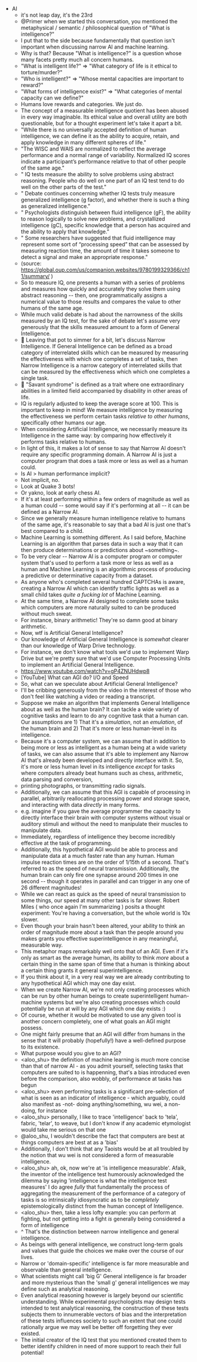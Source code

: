 - AI
    - <thenori> it's not leap day, it's the 23rd
    - <thenori> @Primer when we started this conversation, you mentioned the metaphysical / semantic / philosophical question of "What is intelligence?"
    - <thenori> I put that to the side because fundamentally that question isn't important when discussing narrow AI and machine learning.
    - <thenori> Why is that? Because "What is intelligence?" is a question whose many facets pretty much all concern humans.
    - <thenori> "What is intelligent life?" => "What category of life is it ethical to torture/murder?"
    - <thenori> "Who is intelligent?" => "Whose mental capacities are important to reward?"
    - <thenori> "What forms of intelligence exist?" => "What categories of mental capacity can we define?"
    - <thenori> Humans love rewards and categories. We just do.
    - <thenori> The concept of a measurable intelligence quotient has been abused in every way imaginable. Its ethical value and overall utility are both questionable, but for a thought experiment let's take it apart a bit.
    - <thenori> "While there is no universally accepted definition of human intelligence, we can define it as the ability to acquire, retain, and apply knowledge in many different spheres of life."
    - <thenori> "The WISC and WAIS are normalized to reflect the average performance and a normal range of variability. Normalized IQ scores indicate a participant’s performance relative to that of other people of the same age."
    - <thenori> " IQ tests measure the ability to solve problems using abstract reasoning. People who do well on one part of an IQ test tend to do well on the other parts of the test."
    - <thenori> " Debate continues concerning whether IQ tests truly measure generalized intelligence (g factor), and whether there is such a thing as generalized intelligence."
    - <thenori> " Psychologists distinguish between fluid intelligence (gF), the ability to reason logically to solve new problems, and crystallized intelligence (gC), specific knowledge that a person has acquired and the ability to apply that knowledge."
    - <thenori> " Some researchers have suggested that fluid intelligence may represent some sort of “processing speed” that can be assessed by measuring reaction time, the amount of time it takes someone to detect a signal and make an appropriate response."
    - <thenori> (source: https://global.oup.com/us/companion.websites/9780199329366/ch11/summary/ )
    - <thenori> So to measure IQ, one presents a human with a series of problems and measures how quickly and accurately they solve them using abstract reasoning -- then, one programmatically assigns a numerical value to those results and compares the value to other humans of the same age.
    - <thenori> While much valid debate is had about the narrowness of the skills measured by an IQ test, for the sake of debate let's assume very generously that the skills measured amount to a form of General Intelligence.
    - <thenori> Leaving that pot to simmer for a bit, let's discuss Narrow Intelligence. If General Intelligence can be defined as a broad category of interrelated skills which can be measured by measuring the effectiveness with which one completes a set of tasks, then Narrow Intelligence is a narrow category of interrelated skills that can be measured by the effectiveness which which one completes a single task.
    - <thenori> "Savant syndrome" is defined as a trait where one extraordinary abilities in a limited field accompanied by disability in other areas of life.
    - <thenori> IQ is regularly adjusted to keep the average score at 100. This is important to keep in mind! We measure intelligence by measuring the effectiveness we perform certain tasks *relative to other humans*, specifically other humans our age.
    - <thenori> When considering Artificial Intelligence, we necessarily measure its Intelligence in the same way: by comparing how effectively it performs tasks relative to humans.
    - <thenori> In light of this, it makes a lot of sense to say that Narrow AI doesn't require any specific programming domain. A Narrow AI is just a computer program that does a task more or less as well as a human could.
    - <physiology> Is AI > human performance implicit?
    - <thenori> Not implicit, no.
    - <thenori> Look at Quake 3 bots!
    - <thenori> Or yakno, look at early chess AI.
    - <thenori> If it's at least performing within a few orders of magnitude as well as a human could -- some would say if it's performing at all -- it can be defined as a Narrow AI.
    - <thenori> Since we generally measure human intelligence relative to humans of the same age, it's reasonable to say that a bad AI is just one that's best compared to a child.
    - <thenori> Machine Learning is something different. As I said before, Machine Learning is an algorithm that parses data in such a way that it can then produce determinations or predictions about ~something~.
    - <thenori> To be very clear -- Narrow AI is a computer program or computer system that's used to perform a task more or less as well as a human and Machine Learning is an algorithmic process of producing a predictive or determinative capacity from a dataset.
    - <thenori> As anyone who's completed several hundred CAPTCHAs is aware, creating a Narrow AI which can identify traffic lights as well as a small child takes *quite a fucking lot* of Machine Learning.
    - <thenori> At the same time, a Narrow AI designed to complete some tasks which computers are more naturally suited to can be produced without much sweat.
    - <thenori> For instance, binary arithmetic! They're so damn good at binary arithmetic.
    - <thenori> Now, wtf is Artificial General Intelligence?
    - <thenori> Our knowledge of Artificial General Intelligence is *somewhat* clearer than our knowledge of Warp Drive technology.
    - <thenori> For instance, we don't know what tools we'd use to implement Warp Drive but we're pretty sure that we'd use Computer Processing Units to implement an Artificial General Intelligence.
    - <thenori> https://www.youtube.com/watch?v=gP4ZNUHdwp8
    - <nomind> [YouTube] What can AGI do? I/O and Speed
    - <thenori> So, what can we speculate about Artificial General Intelligence? 
    - <thenori> I'll be cribbing generously from the video in the interest of those who don't feel like watching a video or reading a transcript.
    - <thenori> Suppose we make an algorithm that implements General Intelligence about as well as the human brain? It can tackle a wide variety of cognitive tasks and learn to do any cognitive task that a human can. Our assumptions are 1) That it's a *simulation*, not an *emulation*, of the human brain and 2) That it's more or less human-level in its intelligence.
    - <thenori> Because it's a computer system, we can assume that in addition to being more or less as intelligent as a human being at a wide variety of tasks, we can also assume that it's able to implement any Narrow AI that's already been developed and directly interface with it. So, it's more or less human level in its intelligence *except* for tasks where computers already beat humans such as chess, arithmetic, data parsing and conversion, 
    - <thenori> printing photographs, or transmitting radio signals.
    - <thenori> Additionally, we can assume that this AGI is capable of processing in parallel, arbitrarily reallocating processing power and storage space, and interacting with data *directly* in many forms.
    - <thenori> e.g. imagine if you gave the average programmer the capacity to directly interface their brain with computer systems without visual or auditory stimuli and without the need to manipulate their muscles to manipulate data.
    - <thenori> Immediately, regardless of intelligence they become incredibly effective at the task of programming.
    - <thenori> Additionally, this hypothetical AGI would be able to process and manipulate data at a much faster rate than any human. Human impulse reaction times are on the order of 1/15th of a second. That's referred to as the speed of neural transmission. Additionally, the human brain can only fire one synapse around 200 times in one second -- though it operates in parallel and can trigger in any one of 26 different magnitudes!
    - <thenori> While we can react as quick as the speed of neural transmission to some things, our speed at many other tasks is far slower. Robert Miles ( who once again I'm summarizing ) posits a thought experiment: You're having a conversation, but the whole world is 10x slower.
    - <thenori> Even though your brain hasn't been altered, your ability to think an order of magnitude more about a task than the people around you makes grants you effective superintelligence in any meaningful, measurable way.
    - <thenori> This metaphor maps remarkably well onto that of an AGI. Even if it's only as smart as the average human, its ability to think *more* about a certain thing in the same span of time that a human is thinking about a certain thing grants it general superintelligence.
    - <thenori> If you think about it, in a very real way we are already contributing to any hypothetical AGI which may one day exist.
    - <thenori> When we create Narrow AI, we're not only creating processes which can be run by other human beings to create superintelligent human-machine systems but we're also creating processes which could potentially be run at will by any AGI which one day exists :)
    - <thenori> Of course, whether it would be motivated to use any given tool is another concern completely, one of what goals an AGI might possess.
    - <thenori> One might fairly presume that an AGI will differ from humans in the sense that it will probably (hopefully!) have a well-defined purpose to its existence.
    - <thenori> What purpose would you give to an AGI?
    - <aloo_shu> the definition of machine learning is *much* more concise than that of narrow AI - as you admit yourself, selecting tasks that computers are suited to is happenning, that's a bias introduced even before the comparison, also wobbly, of performance at tasks has begun
    - <aloo_shu> even performing tasks is a significant pre-selection of what is seen as an indicator of intelligence - which arguably, could also manifest as -not- doing anything/something, wu wei, a non-doing, for instance
    - <aloo_shu> personally, I like to trace 'intelligence' back to 'tela', fabric, 'telar', to weave, but I don't know if any academic etymologist would take me serious on that one
    - <thenori> @aloo_shu, I wouldn't describe the fact that computers are best at things computers are best at as a 'bias'
    - <thenori> Additionally, I don't think that any Taoists would be at all troubled by the notion that wu wei is not considered a form of measurable intelligence.
    - <aloo_shu> ah, ok, now we're at 'is intelligence measurable'. Afaik, the inventor of the intelligence test humorously acknowledged the dilemma by saying 'intelligence is what the intelligence test measures'
<thenori> I do agree *fully* that fundamentally the process of aggregating the measurement of the performance of a category of tasks is so intrinsically idiosyncratic as to be *completely* epistemologically distinct from the human concept of Intelligence.
    - <aloo_shu> then, take a less lofty example: you can perform at fighting, but not getting into a fight *is* generally being considered a form of intelligence
    - <thenori> ^ That's the distinction between narrow intelligence and general intelligence.
    - <thenori> As beings with general intelligence, we construct long-term goals and values that guide the choices we make over the course of our lives.
    - <thenori> Narrow or 'domain-specific' intelligence is far more measurable and observable than general intelligence.
    - <thenori> What scientists might call 'big G' General intelligence is far broader and more mysterious than the 'small g' general intelligences we may define such as analytical reasoning.
    - <thenori> Even analytical reasoning however is largely beyond our scientific understanding. While experimental psychologists may design tests intended to test analytical reasoning, the construction of these tests subjects them to innumerable vectors of bias and the interpretation of these tests influences society to such an extent that one could rationally argue we may well be better off forgetting they ever existed.
    - <thenori> The initial creator of the IQ test that you mentioned created them to better identify children in need of more support to reach their full potential!
